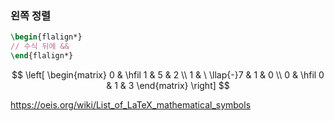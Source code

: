### 왼쪽 정렬
```LaTeX
\begin{flalign*}
// 수식 뒤에 &&
\end{flalign*}
```

$$
\left[
    \begin{matrix}
        0 & \hfil     1 & 5 & 2 \\
        1 & \ \llap{-}7 & 1 & 0 \\
        0 & \hfil     0 & 1 & 3
    \end{matrix}
\right]
$$

https://oeis.org/wiki/List_of_LaTeX_mathematical_symbols
